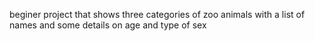 beginer project that shows three categories of zoo animals with a list of names and some details on age and type of sex 
